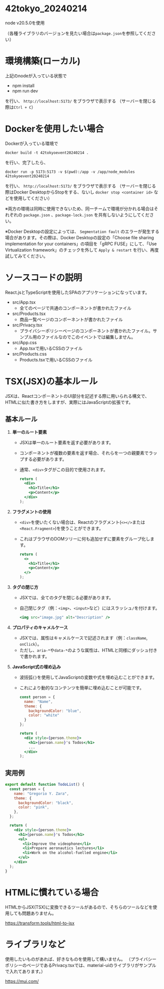# 42tokyo_20240214

node v20.5.0を使用

（各種ライブラリのバージョンを見たい場合は`package.json`を参照してください）

# 環境構築(ローカル)

上記のnodeが入っている状態で

- npm install
- npm run dev

を行い、 `http://localhost:5173/` をブラウザで表示する
（サーバーを閉じる際は`Ctrl + C`）

# Dockerを使用したい場合

Dockerが入っている環境で

`docker build -t 42tokyoevent20240214 .`

を行い、完了したら、

`docker run -p 5173:5173 -v $(pwd):/app -v /app/node_modules 42tokyoevent20240214`

を行い、 `http://localhost:5173/` をブラウザで表示する
（サーバーを閉じる際はDocker DesktopからStopをする、ないし `docker stop <container id>` などを使用してください）

※両方の環境は同時に使用できないため、同一チームで環境が分かれる場合はそれぞれの `package.json` 、`package-lock.json` を共有しないようにしてください。

※Docker Desktopの設定によっては、 `Segmentation fault` のエラーが発生する場合があります。その際は、Docker Desktopの設定の「Choose file sharing implementation for your containers」の項目を「gRPC FUSE」にして、「Use Virtualization framework」のチェックを外して `Apply & restart` を行い、再度試してみてください。

# ソースコードの説明

React.jsとTypeScriptを使用したSPAのアプリケーションになっています。

- src/App.tsx
  - 全てのページで共通のコンポーネントが書かれたファイル
- src/Products.tsx
  - 商品一覧ページのコンポーネントが書かれたファイル
- src/Privacy.tsx
  - プライバシーポリシーページのコンポーネントが書かれたファイル。サンプル用のファイルなのでこのイベントでは編集しません。
- src/App.css
  - App.tsxで用いるCSSのファイル
- src/Products.css
  - Products.tsxで用いるCSSのファイル

# TSX(JSX)の基本ルール

JSXは、ReactコンポーネントのUI部分を記述する際に用いられる構文で、HTMLに似た書き方をしますが、実際にはJavaScriptの拡張です。

## 基本ルール

1. **単一のルート要素**
   - JSXは単一のルート要素を返す必要があります。
   - コンポーネントが複数の要素を返す場合、それらを一つの親要素でラップする必要があります。
   - 通常、`<div>`タグがこの目的で使用されます。

     ```jsx
     return (
       <div>
         <h1>Title</h1>
         <p>Content</p>
       </div>
     );
     ```

2. **フラグメントの使用**
   - `<div>`を使いたくない場合は、Reactのフラグメント(`<></>`または`<React.Fragment>`)を使うことができます。
   - これはブラウザのDOMツリーに何も追加せずに要素をグループ化します。

     ```jsx
     return (
       <>
         <h1>Title</h1>
         <p>Content</p>
       </>
     );
     ```

3. **タグの閉じ方**
   - JSXでは、全てのタグを閉じる必要があります。
   - 自己閉じタグ（例：`<img>`、`<input>`など）にはスラッシュ`/`を付けます。

     ```jsx
     <img src="image.jpg" alt="Description" />
     ```

4. **プロパティのキャメルケース**
   - JSXでは、属性はキャメルケースで記述されます（例：`className`, `onClick`）。
   - ただし、`aria-*`や`data-*`のような属性は、HTMLと同様にダッシュ付きで書かれます。

5. **JavaScript式の埋め込み**
   - 波括弧`{}`を使用してJavaScriptの変数や式を埋め込むことができます。
   - これにより動的なコンテンツを簡単に埋め込むことが可能です。

     ```jsx
     const person = {
       name: "Name",
       theme: {
         backgroundColor: "blue",
         color: "white"
       }
     };

     return (
       <div style={person.theme}>
         <h1>{person.name}'s Todos</h1>
         ...
       </div>
     );
     ```

## 実用例

```jsx
export default function TodoList() {
  const person = {
    name: "Gregorio Y. Zara",
    theme: {
      backgroundColor: "black",
      color: "pink",
    },
  };

  return (
    <div style={person.theme}>
      <h1>{person.name}'s Todos</h1>
      <ul>
        <li>Improve the videophone</li>
        <li>Prepare aeronautics lectures</li>
        <li>Work on the alcohol-fuelled engine</li>
      </ul>
    </div>
  );
}
```

# HTMLに慣れている場合

HTMLからJSX(TSX)に変換できるツールがあるので、そちらのツールなどを使用しても問題ありません。

https://transform.tools/html-to-jsx

# ライブラリなど

使用したいものがあれば、好きなものを使用して構いません。
（プライバシーポリシーのページであるPrivacy.tsxでは、material-uiのライブラリがサンプルで入れてあります。）

https://mui.com/
